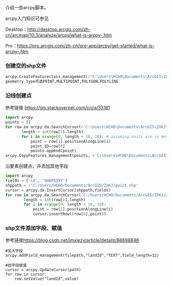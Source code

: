 介绍一些arcpy脚本。

arcpy入门知识可参见 

Desktop：<http://desktop.arcgis.com/zh-cn/arcmap/10.3/analyze/arcpy/what-is-arcpy-.htm>

Pro：<https://pro.arcgis.com/zh-cn/pro-app/arcpy/get-started/what-is-arcpy-.htm>



### 创建空的shp文件

```python
arcpy.CreateFeatureclass_management(r"C:\Users\HCHO\Documents\ArcGIS\ZXKJ","point.shp", "POINT")
geometry_type可选POINT,MULTIPOINT,POLYGON,POLYLINE
```

### 沿线创建点

参考链接	<https://gis.stackovernet.com/cn/q/33181>

```python
import arcpy
points = []
for row in arcpy.da.SearchCursor(r'C:\Users\HCHO\Documents\ArcGIS\ZXKJ\car_line.shp', ["OBJECTID","SHAPE@"]): # change this to your source line layer
       length = int(row[1].length)
       for i in xrange(0, length + 10, 10): # assuming units are in meters for feature spatial reference
           point = row[1].positionAlongLine(i)
           point.ID=row[0]
           points.append(point)    
arcpy.CopyFeatures_management(points, r'C:\Users\HCHO\Documents\ArcGIS\ZXKJ\points.shp') # change this to wherever you want this layer stored
```

沿要素创建点，并添加其他字段

```python
import arcpy
fields = ['id', 'SHAPE@XY']
shppath = r'C:/Users/HCHO/Documents/ArcGIS/ZXKJ/point.shp'
cursor = arcpy.da.InsertCursor(shppath,fields)
for row in arcpy.da.SearchCursor('C:/Users/HCHO/Documents/ArcGIS/ZXKJ/car_line.shp', ["OBJECTID","SHAPE@"]):
        length = int(row[1].length)
        for i in xrange(0, length + 10, 10): 
            point = row[1].positionAlongLine(i)
            cursor.insertRow((row[0],point))
```

### shp文件添加字段、赋值

参考链接<https://blog.csdn.net/imxiezy/article/details/88698846>

```
#加入字段
arcpy.AddField_management(filepath,"landId","TEXT",field_length=12)

#给字段赋值
cursor = arcpy.UpdateCursor(path)
for row in cursor:
	row.setValue("landId",value)
```

